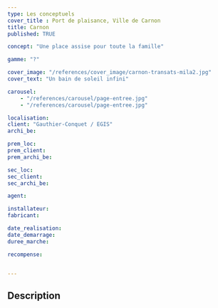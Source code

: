 ```yaml
---
type: Les conceptuels
cover_title : Port de plaisance, Ville de Carnon
title: Carnon
published: TRUE

concept: "Une place assise pour toute la famille" 

gamme: "?"

cover_image: "/references/cover_image/carnon-transats-mila2.jpg"
cover_text: "Un bain de soleil infini"

carousel:
    - "/references/carousel/page-entree.jpg"
    - "/references/carousel/page-entree.jpg"

localisation:
client: "Gauthier-Conquet / EGIS"
archi_be:

prem_loc:
prem_client:
prem_archi_be:

sec_loc:
sec_client:
sec_archi_be:

agent:

installateur:
fabricant: 

date_realisation:
date_demarrage:
duree_marche:

recompense:


---
```


## Description
